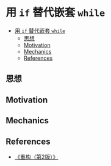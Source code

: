 # 用 `if` 替代嵌套 `while`



<!-- TOC -->

- [用 `if` 替代嵌套 `while`](#用-if-替代嵌套-while)
    - [思想](#思想)
    - [Motivation](#motivation)
    - [Mechanics](#mechanics)
    - [References](#references)

<!-- /TOC -->


## 思想


## Motivation



## Mechanics


## References
* [《重构（第2版）》](https://book.douban.com/subject/33400354/)

